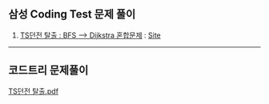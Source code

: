 ## 삼성 Coding Test 문제 풀이
1. [TS던전 탈출 : BFS --> Dijkstra 혼합문제](https://github.com/20190511/codetree-TILs/blob/main/TS%EB%8D%98%EC%A0%84%20%ED%83%88%EC%B6%9C.cpp) : [Site](https://www.codepass.co.kr/bbs/bbs_solve_lecture.php?idx=375&prod_idx=5168&pCode=lecture&seq=22&page=2)
---
## 코드트리 문제풀이
[TS던전 탈출.pdf](https://github.com/20190511/codetree-TILs/files/14746134/TS.pdf)
